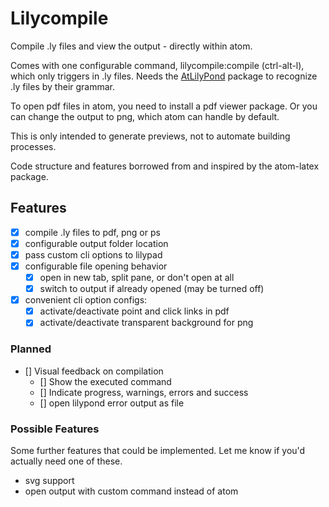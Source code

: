 # Lilycompile

Compile .ly files and view the output - directly within atom.

Comes with one configurable command, lilycompile:compile (ctrl-alt-l), which only triggers in .ly files. Needs the [AtLilyPond](https://atom.io/packages/AtLilyPond) package to recognize .ly files by their grammar.

To open pdf files in atom, you need to install a pdf viewer package. Or you can change the output to png, which atom can handle by default.

This is only intended to generate previews, not to automate building processes.

Code structure and features borrowed from and inspired by the atom-latex package.

## Features
- [x] compile .ly files to pdf, png or ps
- [x] configurable output folder location
- [x] pass custom cli options to lilypad
- [x] configurable file opening behavior
  - [x] open in new tab, split pane, or don't open at all
  - [x] switch to output if already opened (may be turned off)
- [x] convenient cli option configs:
  - [x] activate/deactivate point and click links in pdf
  - [x] activate/deactivate transparent background for png

### Planned
- [] Visual feedback on compilation
  - [] Show the executed command
  - [] Indicate progress, warnings, errors and success
  - [] open lilypond error output as file


### Possible Features
Some further features that could be implemented. Let me know if you'd actually need one of these.

- svg support
- open output with custom command instead of atom
